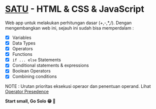 # [SATU](https://www.satu.josuamanullang.com) - HTML & CSS & JavaScript

Web app untuk melakukan perhitungan dasar (+,-,*,/).
Dengan mengembangkan web ini, sejauh ini sudah bisa memperdalam :

-   [x] Variables
-   [x] Data Types
-   [x] Operators
-   [x] Functions
-   [x] `if ... else` Statements
-   [x] Conditional statements & expressions
-   [x] Boolean Operators
-   [x] Combining conditions

NOTE : Urutan prioritas eksekusi operaor dan penentuan operand. Lihat
[Operator Presedence](https://developer.mozilla.org/en-US/docs/Web/JavaScript/Reference/Operators/Operator_Precedence)

**Start small, Go Solo :grin: :rocket:**

